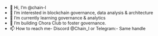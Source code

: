 - 👋 Hi, I’m @chain-l
- 👀 I’m interested in blockchain governance, data analysis & architecture
- 🌱 I’m currently learning governance & analytics
- 💞️ I’m building Chora Club to foster governance.
- 📫 How to reach me- Discord @Chain_l or Telegram:- Same handle

<!---
chain-l/chain-l is a ✨ special ✨ repository because its `README.md` (this file) appears on your GitHub profile.
You can click the Preview link to take a look at your changes.
--->
